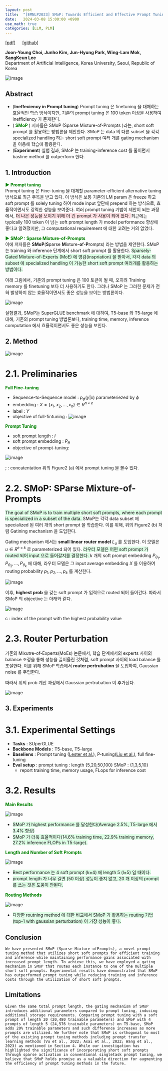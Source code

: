 ```yaml
---
layout: post
title:  "[EMNLP2023] SMoP: Towards Efficient and Effective Prompt Tuning with Sparse Mixture-of-Prompts"
date:   2024-03-08 15:00:00 +0900
use_math: true
categories: [LLM, PLM]
---
```


[[pdf]](https://aclanthology.org/2023.emnlp-main.884.pdf) &emsp;
[[github]](https://github.com/jyjohnchoi/SMoP)

**Joon-Young Choi, Junho Kim, Jun-Hyung Park, Wing-Lam Mok, SangKeun Lee**
<br> Department of Artificial Intelligence, Korea University, Seoul, Republic of Korea &emsp;

![image](https://github.com/yong1-kim/yong1-kim.github.io/assets/42200027/df1bdcd1-e93a-466b-a511-7659476a7e3f)

## Abstract
- (**Ineffeciency in Prompt tuning**) Prompt tuning 은 finetuning 을 대체하는 효율적인 학습 방식이지만, 기존의 prompt tuning 은 100 token 이상을 사용하여 inefficiency 가 존재한다.
- (<span style='color:green;font-weight:bold'> SMoP </span>) 저자들은 SMoP (Sparse Mixture-of-Prompts )라는, short soft prompt 를 활용하는 방법론을 제안한다. SMoP 는 data 의 다른 subset 을 각각 specialized handling 하는 short soft prompt 여러 개를 gating mechanism 을 이용해 학습에 활용한다.
- (**Experiment**) 실험 결과, SMoP 는 training-inference cost 를 줄이면서 basline method 를 outperform 한다.

## 1. Introduction
<span style='color:green;font-weight:bold'> ▶ Prompt tuning </span>
<br>
Prompt tuning 은 Fine-tuning 을 대체할 parameter-efficient alternative tuning 방식으로 최근 주목을 받고 있다.
이 방식은 보통 기존의 LM param 은 freeze 하고 soft prompt 를 solely tuning 하여 mode input 앞단에 prepend 하는 방식으로, 효율적이면서도 강력한 성능을 보여준다.
여러 prompt tuning 기법이 제안이 되는 과정에서, <span style='background-color: #ffdce0'> 더 나은 성능을 보이기 위해 더 긴 prompt 가 사용이 되어 왔다. </span>
최근에는 typically 100 token 이 넘는 soft prompt length 가 model performance 향상에 좋다고 알려졌지만, 그 computational requirement 에 대한 고려는 거의 없었다.

<span style='color:green;font-weight:bold'> ▶ SMoP : Sparse Mixture-of-Prompts </span>
<br>
이에 저자들은 **SMoP**(**S**parse **M**ixture-**o**f-**P**rompts) 라는 방법을 제안한다.
SMoP 는 training 와 inference 단계에서 short soft prompt 를 활용한다.
<span style='background-color: #dcffe4'> 
Sparsely-Gated Mixture-of-Experts (MoE) 에 영감(inspriation) 을 받아서, 각각 data 의 subset 에 specialized handling 이 가능한 short soft prompt 여러개를 활용하는 방법이다.
 </span>

아래 그림에서, 기존의 prompt tuning 은 100 토큰이 될 때, 오히려 Training memory 를 finetuning 보다 더 사용하기도 한다. 그러나 SMoP 는 그러한 문제가 전혀 발생하지 않는 효율적이면서도 좋은 성능을 보이는 방법론이다.
 
![image](https://github.com/yong1-kim/yong1-kim.github.io/assets/42200027/add1757a-8e3a-49fa-b0fc-e95bcc9b205c)

실험결과, SMoP는 SuperGLUE benchmark 에 대하여, T5-base 와 T5-large 에 대해, 기존의 prompt tuning 방법론보다, training time, memory, inference computation 에서 효율적이면서도 좋은 성능을 보인다.

## 2. Method

![image](https://github.com/yong1-kim/yong1-kim.github.io/assets/42200027/28182493-74bd-47fa-b110-e77d849d744d)

# 2.1. Preliminaries
<span style='color:green;font-weight:bold'> Full Fine-tuning </span>
<br>
- Sequence-to-Sequence model : $p_{\phi}(y|x)$ parameteriezed by $\phi$
- embedding : $X=\{x_1, x_2, ..., x_n \} \in R^{n \times e}$
- label : $Y$
- objective of full-fintuning :
![image](https://github.com/yong1-kim/yong1-kim.github.io/assets/42200027/7d741c74-2185-4b29-b57d-1832089a27f8)

<span style='color:green;font-weight:bold'> Prompt Tuning </span>
<br>
- soft prompt length : $l$
- soft prompt embedding : $P_\theta$
- objective of prompt-tuning:

![image](https://github.com/yong1-kim/yong1-kim.github.io/assets/42200027/0c54380d-784e-4999-8aad-57aed52a4342)

; : concatentation
위의 Figure2 (a) 에서 prompt tuning 을 볼수 있다.

# 2.2. SMoP: SParse Mixture-of-Prompts

<span style='background-color: #dcffe4'> The goal of SMoP is to train multiple short soft prompts, where each prompt is specialized in a subset of the data. </span>
SMoP는 각각 data subset 에 specialized 된 여러 개의 short prompt 을 학습한다.
이를 위해, 위의 Figure2 (b) 처럼 Gatining mechanism 을 도입한다.

Gating mechanism 에서는 **small linear router model** $L_u$ 를 도입한다.
이 모델은 $u \in R^{e \times k}$ 로 parameterized 되어 있다.
<span style='background-color: #dcffe4'> 라우터 모델은 어떤 soft prompt 가 routed 되어 input 으로 들어갈지를 결정한다.  </span>
$k$ 개의 soft prompt embedding $P_{\theta_1}, P_{\theta_2}, ..., P_{\theta_k}$ 에 대해, 라우터 모델은 그 input average embedding $X$ 를 이용하여 routing probability $p_1, p_2, ...,p_k$ 를 계산한다.

![image](https://github.com/yong1-kim/yong1-kim.github.io/assets/42200027/98cd3eaa-2cd5-489e-b1df-30e4e50ff8b9)

이후, **highest prob** 을 갖는 soft prompt 가 입력으로 routed 되어 들어간다.
따라서 SMoP 의 objective 는 아래와 같다.

![image](https://github.com/yong1-kim/yong1-kim.github.io/assets/42200027/1c1cf6d1-c311-4d90-a706-5e58babd182a)

c : index of the prompt with the highest probability value

# 2.3. Router Perturbation

기존의 Mixutre-of-Experts(MoEs) 논문에서, 학습 단계에서의 experts 사이의 balance 조정을 통해 성능을 끌어올린 것처럼, soft prompt 사이의 load balance 를 조절한다.
이를 위해 SMoP 학습에서 **router pertrubation** 을 도입하여, Gaussian noise 를 주입한다.

따라서 위의 prob 계산 과정에서 Gaussian pertrubation 이 추가된다.

![image](https://github.com/yong1-kim/yong1-kim.github.io/assets/42200027/35d9bbf9-2a8d-44e8-a976-fddfa62cb2b4)

## 3. Experiments
# 3.1. Experimental Settings
- **Tasks** : SUperGLUE
- **Backbone Models** : T5-base, T5-large
- **Baseliens** : Prompt tuning ([Lester et al.](https://aclanthology.org/2021.emnlp-main.243/)), P-tuning([Liu et al.](https://arxiv.org/abs/2103.10385)), full fine-tuning
- **Eval setup** : prompt tuning : length {5,20,50,100} SMoP : {1,3,5,10}
  + report training time, memory usage, FLops for inference cost

# 3.2. Results
<span style='color:green;font-weight:bold'> Main Results </span>
<br>

![image](https://github.com/yong1-kim/yong1-kim.github.io/assets/42200027/14d075c3-69a4-4892-b1bb-9a9c505485f6)

- <span style='background-color: #dcffe4'> SMoP 가 highest performance 를 달성한다(Average 2.5%, T5-large 에서 3.4% 향상)</span>
- <span style='background-color: #dcffe4'> SMoP 가 더욱 효율적이다(14.6% training time, 22.9% training memory, 27.2% inference FLOPs in T5-large). </span>

<span style='color:green;font-weight:bold'>  Length and Number of Soft Prompts
 </span>
<br>

![image](https://github.com/yong1-kim/yong1-kim.github.io/assets/42200027/1028d3d8-7b2c-45df-a129-3c823b28a9c5)


- <span style='background-color: #dcffe4'> Best performance 는 4 soft prompt (k=4) 에 length 5 (l=5) 일 때이다.</span>
- <span style='background-color: #dcffe4'> prompt length 가 너무 길면 (50 이상) 성능이 좋지 않고, 20 개 이상의 prompt 를 쓰는 것은 도움이 안된다.</span>

<span style='color:green;font-weight:bold'>  Routing Methods </span>
<br>

![image](https://github.com/yong1-kim/yong1-kim.github.io/assets/42200027/4ea2b713-883b-4a58-aa6a-041f6feb799e)

- <span style='background-color: #dcffe4'> 다양한 routning method 에 대한 비교에서 SMoP 가 활용하는 routing 기법 (top-1 with gaussian perturbation) 이 가장 성능이 좋다.</span>

## Conclusion
```
We have presented SMoP (Sparse Mixture-ofPrompts), a novel prompt tuning method that utilizes short soft prompts for efficient training and inference while maintaining performance gains associated with increased prompt length. To achieve this, we have employed a gating mechanism in SMoP that routes each instance to one of the multiple short soft prompts. Experimental results have demonstrated that SMoP has outperformed prompt tuning while reducing training and inference costs through the utilization of short soft prompts.
```
## Limitations
```
Given the same total prompt length, the gating mechanism of SMoP introduces additional parameters compared to prompt tuning, inducing additional storage requirements. Comparing prompt tuning with a soft prompt of length 20 (20,480 trainable parameters) and SMoP with 4 prompts of length 5 (24,576 trainable parameters) on T5-base, SMoP adds 20% trainable parameters and such difference increases as more prompts are utilized. We further note that SMoP is orthogonal to most of the existing prompt tuning methods including prompt transfer learning methods (Vu et al., 2022; Asai et al., 2022; Wang et al., 2023) as mentioned in Section 4. While our investigation has highlighted the significance of incorporating short soft prompts through sparse activation in conventional singletask prompt tuning, we believe that SMoP holds promise as a valuable direction for augmenting the efficiency of prompt tuning methods in the future.
```

